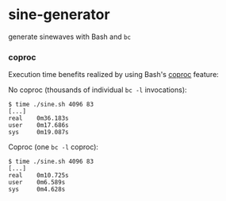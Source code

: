 # sine-generator
generate sinewaves with Bash and `bc`

### coproc

Execution time benefits realized by using Bash's [coproc](http://wiki.bash-hackers.org/syntax/keywords/coproc) feature:

No coproc (thousands of individual `bc -l` invocations):

```
$ time ./sine.sh 4096 83
[...]
real    0m36.183s
user    0m17.686s
sys     0m19.087s
```

Coproc (one `bc -l` coproc):

```
$ time ./sine.sh 4096 83
[...]
real    0m10.725s
user    0m6.589s
sys     0m4.628s
```
